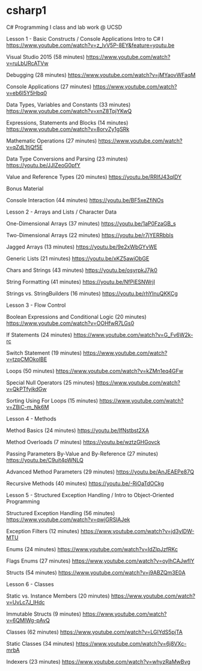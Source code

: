 # csharp1
C# Programming I class and lab work @ UCSD

Lesson 1 - Basic Constructs / Console Applications
Intro to C# I
https://www.youtube.com/watch?v=z_lvV5P-8EY&feature=youtu.be

Visual Studio 2015 (58 minutes)
https://www.youtube.com/watch?v=ruLbURcATVw

Debugging (28 minutes) 
https://www.youtube.com/watch?v=jMYaovWFaqM

Console Applications (27 minutes)
https://www.youtube.com/watch?v=eb6l5Y5Hbq0

Data Types, Variables and Constants (33 minutes)
https://www.youtube.com/watch?v=xnZ8TpjYKwQ

Expressions, Statements and Blocks (14 minutes)
https://www.youtube.com/watch?v=8orvZy1gSRk

Mathematic Operations (27 minutes)
https://www.youtube.com/watch?v=qZdL1tjQf5E

Data Type Conversions and Parsing (23 minutes)
https://youtu.be/JJlZeoG0pfY

Value and Reference Types (20 minutes)
https://youtu.be/RRIfJ43qIDY

Bonus Material

Console Interaction (44 minutes)
https://youtu.be/BF5xeZfiNOs


Lesson 2 - Arrays and Lists / Character Data

One-Dimensional Arrays (37 minutes)
https://youtu.be/1aP0FzaGB_s

Two-Dimensional Arrays (22 minutes)
https://youtu.be/r7jYERRbbls

Jagged Arrays (13 minutes)
https://youtu.be/9e2xWbGYvWE

Generic Lists (21 minutes)
https://youtu.be/xKZ5awiObGE

Chars and Strings (43 minutes)
https://youtu.be/osyrpkJ7jk0

String Formatting (41 minutes)
https://youtu.be/NfPiESNWrjI

Strings vs. StringBuilders (16 minutes)
https://youtu.be/rhYInuQKKCg


Lesson 3 - Flow Control

Boolean Expressions and Conditional Logic (20 minutes)
https://www.youtube.com/watch?v=OOHfwR7LGs0

If Statements (24 minutes)
https://www.youtube.com/watch?v=G_Fv6W2k-rc

Switch Statement (19 minutes)
https://www.youtube.com/watch?v=tzpCMOkoIBE

Loops (50 minutes)
https://www.youtube.com/watch?v=kZMn1eq4GFw

Special Null Operators (25 minutes)
https://www.youtube.com/watch?v=QkPTfyikdGw

Sorting Using For Loops (15 minutes)
https://www.youtube.com/watch?v=ZBiC-m_Nk6M


Lesson 4 - Methods

Method Basics (24 minutes)
https://youtu.be/IfNstbst2XA

Method Overloads (7 minutes)
https://youtu.be/wztzGHGovck

Passing Parameters By-Value and By-Reference (27 minutes)
https://youtu.be/C9uit4pWNLQ

Advanced Method Parameters (29 minutes)
https://youtu.be/AnJEAEPe87Q

Recursive Methods (40 minutes)
https://youtu.be/-RiOaTdOCkg


Lesson 5 - Structured Exception Handling / Intro to Object-Oriented Programming

Structured Exception Handling (56 minutes)
https://www.youtube.com/watch?v=qwjGRSlAJek

Exception Filters (12 minutes)
https://www.youtube.com/watch?v=jd3yIDW-MTU

Enums (24 minutes)
https://www.youtube.com/watch?v=IdZlpJzfRKc

Flags Enums (27 minutes)
https://www.youtube.com/watch?v=oylhCAJwfIY

Structs (54 minutes)
https://www.youtube.com/watch?v=j9ABZQm3E0A


Lesson 6 - Classes

Static vs. Instance Members (20 minutes)
https://www.youtube.com/watch?v=UvLc7J_IHdc

Immutable Structs (9 minutes)
https://www.youtube.com/watch?v=6QMlWg-pAvQ

Classes (62 minutes)
https://www.youtube.com/watch?v=LGIYdS5pjTA

Static Classes (34 minutes)
https://www.youtube.com/watch?v=6j8VXc-mrbA

Indexers (23 minutes)
https://www.youtube.com/watch?v=whyzRaMwBvg
